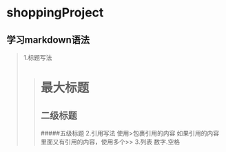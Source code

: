 # shoppingProject

## 学习markdown语法
> 1.标题写法
>> # 最大标题
>> ## 二级标题
>> #####五级标题
> 2.引用写法
>> 使用>包裹引用的内容 如果引用的内容里面又有引用的内容，使用多个>>
> 3.列表
>> 数字.空格
